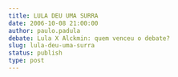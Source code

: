 ```yaml
---
title: LULA DEU UMA SURRA
date: 2006-10-08 21:00:00
author: paulo.padula
debate: Lula X Alckmin: quem venceu o debate?
slug: lula-deu-uma-surra
status: publish 
type: post
---
```




